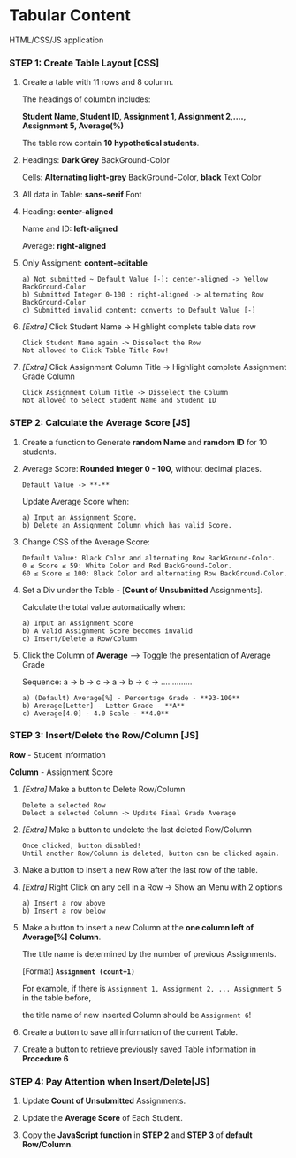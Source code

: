 # Tabular Content

HTML/CSS/JS application


### STEP 1:   Create Table Layout [CSS]
1.  Create a table with 11 rows and 8 column.

    The headings of columbn includes:  
    
    **Student Name, Student ID, Assignment 1, Assignment 2,...., Assignment 5, Average(%)**

    The table row contain **10 hypothetical students**.

2.  Headings:   **Dark Grey** BackGround-Color

    Cells:   **Alternating light-grey** BackGround-Color, **black** Text Color

3.  All data in Table:   **sans-serif** Font


4.  Heading: **center-aligned**

    Name and ID: **left-aligned**

    Average: **right-aligned**    

5.  Only Assigment:  **content-editable**

        a) Not submitted ~ Default Value [-]: center-aligned -> Yellow BackGround-Color
        b) Submitted Integer 0-100 : right-aligned -> alternating Row BackGround-Color
        c) Submitted invalid content: converts to Default Value [-]

6.  *[Extra]* Click Student Name -> Highlight complete table data row

        Click Student Name again -> Disselect the Row
        Not allowed to Click Table Title Row!

7.  *[Extra]* Click Assignment Column Title -> Highlight complete Assignment Grade Column

        Click Assignment Colum Title -> Disselect the Column
        Not allowed to Select Student Name and Student ID


### STEP 2:   Calculate the Average Score [JS]
1.  Create a function to Generate **random Name** and **ramdom ID** for 10 students.

2.  Average Score: **Rounded Integer 0 - 100**, without decimal places. 

        Default Value -> **-**

    Update Average Score when:

        a) Input an Assignment Score.
        b) Delete an Assignment Column which has valid Score.

3.  Change CSS of the Average Score:

        Default Value: Black Color and alternating Row BackGround-Color.
        0 ≤ Score ≤ 59: White Color and Red BackGround-Color.
        60 ≤ Score ≤ 100: Black Color and alternating Row BackGround-Color.

4.  Set a Div under the Table - [**Count of Unsubmitted** Assignments].

    Calculate the total value automatically when:

        a) Input an Assignment Score
        b) A valid Assignment Score becomes invalid
        c) Insert/Delete a Row/Column  

5.  Click the Column of **Average** —> Toggle the presentation of Average Grade

    Sequence: a -> b -> c -> a -> b -> c -> ..............

        a) (Default) Average[%] - Percentage Grade - **93-100**
        b) Arerage[Letter] - Letter Grade - **A**
        c) Average[4.0] - 4.0 Scale - **4.0**
 

### STEP 3:   Insert/Delete the Row/Column [JS]
**Row** - Student Information

**Column** - Assignment Score

1.  *[Extra]* Make a button to Delete Row/Column

        Delete a selected Row
        Delect a selected Column -> Update Final Grade Average

2.  *[Extra]* Make a button to undelete the last deleted Row/Column

        Once clicked, button disabled!
        Until another Row/Column is deleted, button can be clicked again.

3.  Make a button to insert a new Row after the last row of the table.

4.  *[Extra]* Right Click on any cell in a Row -> Show an Menu with 2 options

        a) Insert a row above
        b) Insert a row below

5.  Make a button to insert a new Column at the **one column left of Average[%] Column**.

    The title name is determined by the number of previous Assignments.

    [Format]  **`Assignment (count+1)`**

    For example, if there is `Assignment 1, Assignment 2, ... Assignment 5` in the table before,

    the title name of new inserted Column should be `Assignment 6`!

6.  Create a button to save all information of the current Table.

7.  Create a button to retrieve previously saved Table information in **Procedure 6**
    
### STEP 4:   Pay Attention when Insert/Delete[JS]
1.  Update **Count of Unsubmitted** Assignments.

2.  Update the **Average Score** of Each Student.

3.  Copy the **JavaScript function** in **STEP 2** and **STEP 3** of **default Row/Column**.    